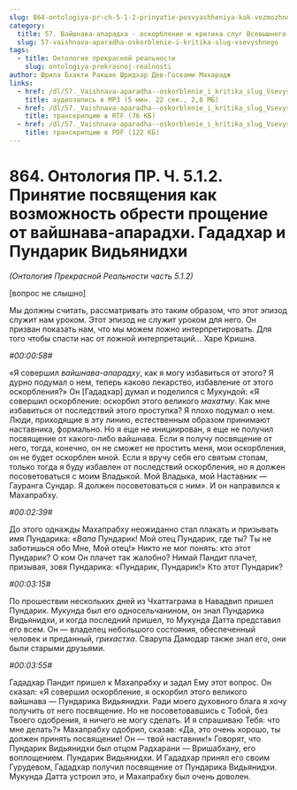```yaml
---
slug: 864-ontologiya-pr-ch-5-1-2-prinyatie-posvyashheniya-kak-vozmozhnost-obresti-proshhenie-ot-vajshnava-aparadhi-gadadhar-i-pundarik-vidyanidhi
category:
  title: 57. Вайшнава-апарадха - оскорбление и критика слуг Всевышнего
  slug: 57-vaishnava-aparadha-oskorblenie-i-kritika-slug-vsevyshnego
tags:
  - title: Онтология прекрасной реальности
    slug: ontologiya-prekrasnoj-realnosti
author: Шрила Бхакти Ракшак Шридхар Дев-Госвами Махарадж
links:
  - href: /dl/57._Vaishnava-aparadha--oskorblenie_i_kritika_slug_Vsevyshnego/864_OntologiyaPR_5.1.2_SridharMj_Prinjatie_posvjashhenija_kak_vozmozhnost_obresti_proshhenie_ot_vajshnava-aparadhi.mp3
    title: аудиозапись в MP3 (5 мин. 22 сек., 2,8 МБ)
  - href: /dl/57._Vaishnava-aparadha--oskorblenie_i_kritika_slug_Vsevyshnego/864_OntologiyaPR_5.1.2_SridharMj_Prinjatie_posvjashhenija_kak_vozmozhnost_obresti_proshhenie_ot_vajshnava-aparadhi.rtf
    title: транскрипцию в RTF (76 КБ)
  - href: /dl/57._Vaishnava-aparadha--oskorblenie_i_kritika_slug_Vsevyshnego/864_OntologiyaPR_5.1.2_SridharMj_Prinjatie_posvjashhenija_kak_vozmozhnost_obresti_proshhenie_ot_vajshnava-aparadhi.pdf
    title: транскрипцию в PDF (122 КБ)
---
```


# 864. Онтология ПР. Ч. 5.1.2. Принятие посвящения как возможность обрести прощение от вайшнава-апарадхи. Гададхар и Пундарик Видьянидхи

*(Онтология Прекрасной Реальности часть 5.1.2)*

[вопрос не слышно]

Мы должны считать, рассматривать это таким образом, что этот эпизод служит нам уроком. Этот эпизод не служит уроком для него. Он призван показать нам, что мы можем ложно интерпретировать. Для того чтобы спасти нас от ложной интерпретаций… Харе Кришна.

*#00:00:58#*

«Я совершил *вайшнава-апарадху*, как я могу избавиться от этого? Я дурно подумал о нем, теперь каково лекарство, избавление от этого оскорбления?» Он [Гададхар] думал и поделился с Мукундой: «Я совершил оскорбление: оскорбил этого великого *махатму*. Как мне избавиться от последствий этого проступка? Я плохо подумал о нем. Люди, приходящие в эту линию, естественным образом принимают наставника, формально. Но я еще не инициирован, я еще не получил посвящение от какого-либо вайшнава. Если я получу посвящение от него, тогда, конечно, он не сможет не простить меня, мои оскорбления, он не будет оскорблен мной. Если я вручу себя его святым стопам, только тогда я буду избавлен от последствий оскорбления, но я должен посоветоваться с моим Владыкой. Мой Владыка, мой Наставник — Гауранга Сундар. Я должен посоветоваться с ним». И он направился к Махапрабху.

*#00:02:39#*

До этого однажды Махапрабху неожиданно стал плакать и призывать имя Пундарика: «*Вапа* Пундарик! Мой отец Пундарик, где ты? Ты не заботишься обо Мне, Мой отец!» Никто не мог понять: кто этот Пундарик? О ком Он плачет так жалобно? Нимай Пандит плачет, призывая, зовя Пундарика: «Пундарик, Пундарик!» Кто этот Пундарик?

*#00:03:15#*

По прошествии нескольких дней из Чхаттаграма в Навадвип пришел Пундарик. Мукунда был его односельчанином, он знал Пундарика Видьянидхи, и когда последний пришел, то Мукунда Датта представил его всем. Он — владелец небольшого состояния, обеспеченный человек и преданный, *грихастха*. Сварупа Дамодар также знал его, они были старыми друзьями.

*#00:03:55#*

Гададхар Пандит пришел к Махапрабху и задал Ему этот вопрос. Он сказал: «Я совершил оскорбление, я оскорбил этого великого вайшнава — Пундарика Видьянидхи. Ради моего духовного блага я хочу получить от него посвящение. Но не посоветовавшись с Тобой, без Твоего одобрения, я ничего не могу сделать. И я спрашиваю Тебя: что мне делать?» Махапрабху одобрил, сказав: «Да, это очень хорошо, ты должен принять посвящение! Он — твой наставник!» Говорят, что Пундарик Видьянидхи был отцом Радхарани — Вришабхану, его воплощением. Пундарик Видьянидхи. И Гададхар принял его своим Гурудевом, Гададхар получил посвящение от Пундарика Видьянидхи. Мукунда Датта устроил это, и Махапрабху был очень доволен.

